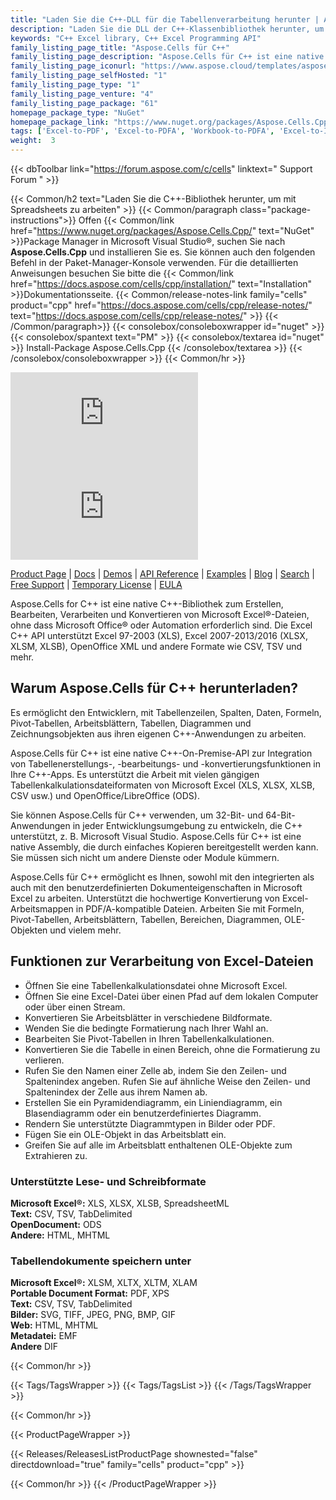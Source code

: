 ```yaml
---
title: "Laden Sie die C++-DLL für die Tabellenverarbeitung herunter | Aspose.Cells"
description: "Laden Sie die DLL der C++-Klassenbibliothek herunter, um mit Excel®-Tabellenzeilen, -Spalten, -Daten, -Formeln, -Pivot-Tabellen, -Arbeitsblättern, -Diagrammen und -Zeichnungsobjekten über die native API zu arbeiten."
keywords: "C++ Excel library, C++ Excel Programming API"
family_listing_page_title: "Aspose.Cells für C++"
family_listing_page_description: "Aspose.Cells für C++ ist eine native C++-Bibliothek, die eine Reihe von High-Level-APIs für die am häufigsten verwendeten Tabellenkalkulationsformate wie XLS, XLSX, XLSM, XLSB, TSV und CSV bietet. Mit Aspose.Cells für C++ können Sie leistungsstarke C++-Anwendungen erstellen, die Excel-Tabellenkalkulationen erstellen, bearbeiten und konvertieren können, ohne auf Office-Automatisierung oder Microsoft Excel-Anwendungen angewiesen zu sein."
family_listing_page_iconurl: "https://www.aspose.cloud/templates/aspose/App_Themes/V3/images/cells/272x272/aspose_cells-for-cpp.png"
family_listing_page_selfHosted: "1"
family_listing_page_type: "1"
family_listing_page_venture: "4"
family_listing_page_package: "61"
homepage_package_type: "NuGet"
homepage_package_link: "https://www.nuget.org/packages/Aspose.Cells.Cpp/"
tags: ['Excel-to-PDF', 'Excel-to-PDFA', 'Workbook-to-PDFA', 'Excel-to-Image', 'Worksheet-to-Image', 'Excel-to-PNG', 'Excel-to-TIFF', 'Worksheet-to-SVG', 'Excel-to-SVG', 'Workbook-to-PDF', 'Workbook-Formulas', 'Spreadsheet-API', 'Aspose.Cells', 'Aspose.Total', 'Conholdate', 'Conholdate.Total', 'Chart', 'Chart-Rendering', 'OLE-Objects', 'Range', 'C++', 'CPP', 'Native']
weight:  3
---
```


{{< dbToolbar link="https://forum.aspose.com/c/cells" linktext=" Support Forum " >}}

{{< Common/h2 text="Laden Sie die C++-Bibliothek herunter, um mit Spreadsheets zu arbeiten"  >}}
{{< Common/paragraph class="package-instructions">}}
Offen
{{< Common/link href="https://www.nuget.org/packages/Aspose.Cells.Cpp/" text="NuGet"  >}}Package Manager in Microsoft Visual Studio®, suchen Sie nach <b>Aspose.Cells.Cpp</b> und installieren Sie es. Sie können auch den folgenden Befehl in der Paket-Manager-Konsole verwenden. Für die detaillierten Anweisungen besuchen Sie bitte die
{{< Common/link href="https://docs.aspose.com/cells/cpp/installation/" text="Installation"  >}}Dokumentationsseite.
{{< Common/release-notes-link family="cells" product="cpp" href="https://docs.aspose.com/cells/cpp/release-notes/" text="https://docs.aspose.com/cells/cpp/release-notes/"  >}}
{{< /Common/paragraph>}}
{{< consolebox/consoleboxwrapper id="nuget" >}}
       {{< consolebox/spantext text="PM" >}}
       {{< consolebox/textarea id="nuget" >}} Install-Package Aspose.Cells.Cpp {{< /consolebox/textarea >}}
{{< /consolebox/consoleboxwrapper >}}
{{< Common/hr >}}

![Nuget](https://img.shields.io/nuget/v/Aspose.Cells.Cpp) ![Nuget](https://img.shields.io/nuget/dt/Aspose.Cells.Cpp?label=nuget%20downloads)

[Product Page](https://products.aspose.com/cells/cpp/) | [Docs](https://docs.aspose.com/cells/cpp/) | [Demos](https://products.aspose.app/cells/family) | [API Reference](https://reference.aspose.com/cells/cpp) | [Examples](https://github.com/aspose-cells/Aspose.Cells-for-C) | [Blog](https://blog.aspose.com/category/cells/) | [Search](https://search.aspose.com/) | [Free Support](https://forum.aspose.com/c/cells) | [Temporary License](https://purchase.aspose.com/temporary-license) | [EULA](https://about.aspose.com/legal/eula/)

Aspose.Cells for C++ ist eine native C++-Bibliothek zum Erstellen, Bearbeiten, Verarbeiten und Konvertieren von Microsoft Excel®-Dateien, ohne dass Microsoft Office® oder Automation erforderlich sind. Die Excel C++ API unterstützt Excel 97-2003 (XLS), Excel 2007-2013/2016 (XLSX, XLSM, XLSB), OpenOffice XML und andere Formate wie CSV, TSV und mehr.

## Warum Aspose.Cells für C++ herunterladen?

Es ermöglicht den Entwicklern, mit Tabellenzeilen, Spalten, Daten, Formeln, Pivot-Tabellen, Arbeitsblättern, Tabellen, Diagrammen und Zeichnungsobjekten aus ihren eigenen C++-Anwendungen zu arbeiten.

Aspose.Cells für C++ ist eine native C++-On-Premise-API zur Integration von Tabellenerstellungs-, -bearbeitungs- und -konvertierungsfunktionen in Ihre C++-Apps. Es unterstützt die Arbeit mit vielen gängigen Tabellenkalkulationsdateiformaten von Microsoft Excel (XLS, XLSX, XLSB, CSV usw.) und OpenOffice/LibreOffice (ODS).

Sie können Aspose.Cells für C++ verwenden, um 32-Bit- und 64-Bit-Anwendungen in jeder Entwicklungsumgebung zu entwickeln, die C++ unterstützt, z. B. Microsoft Visual Studio. Aspose.Cells für C++ ist eine native Assembly, die durch einfaches Kopieren bereitgestellt werden kann. Sie müssen sich nicht um andere Dienste oder Module kümmern.

Aspose.Cells für C++ ermöglicht es Ihnen, sowohl mit den integrierten als auch mit den benutzerdefinierten Dokumenteigenschaften in Microsoft Excel zu arbeiten. Unterstützt die hochwertige Konvertierung von Excel-Arbeitsmappen in PDF/A-kompatible Dateien. Arbeiten Sie mit Formeln, Pivot-Tabellen, Arbeitsblättern, Tabellen, Bereichen, Diagrammen, OLE-Objekten und vielem mehr.

## Funktionen zur Verarbeitung von Excel-Dateien

- Öffnen Sie eine Tabellenkalkulationsdatei ohne Microsoft Excel.
- Öffnen Sie eine Excel-Datei über einen Pfad auf dem lokalen Computer oder über einen Stream.
- Konvertieren Sie Arbeitsblätter in verschiedene Bildformate.
- Wenden Sie die bedingte Formatierung nach Ihrer Wahl an.
- Bearbeiten Sie Pivot-Tabellen in Ihren Tabellenkalkulationen.
- Konvertieren Sie die Tabelle in einen Bereich, ohne die Formatierung zu verlieren.
- Rufen Sie den Namen einer Zelle ab, indem Sie den Zeilen- und Spaltenindex angeben. Rufen Sie auf ähnliche Weise den Zeilen- und Spaltenindex der Zelle aus ihrem Namen ab.
- Erstellen Sie ein Pyramidendiagramm, ein Liniendiagramm, ein Blasendiagramm oder ein benutzerdefiniertes Diagramm.
- Rendern Sie unterstützte Diagrammtypen in Bilder oder PDF.
- Fügen Sie ein OLE-Objekt in das Arbeitsblatt ein.
- Greifen Sie auf alle im Arbeitsblatt enthaltenen OLE-Objekte zum Extrahieren zu.

### Unterstützte Lese- und Schreibformate

**Microsoft Excel®:** XLS, XLSX, XLSB, SpreadsheetML\
**Text:** CSV, TSV, TabDelimited\
**OpenDocument:** ODS\
**Andere:** HTML, MHTML

### Tabellendokumente speichern unter

**Microsoft Excel®:** XLSM, XLTX, XLTM, XLAM\
**Portable Document Format:** PDF, XPS\
**Text:** CSV, TSV, TabDelimited\
**Bilder:** SVG, TIFF, JPEG, PNG, BMP, GIF\
**Web:** HTML, MHTML\
**Metadatei:** EMF\
**Andere** DIF

{{< Common/hr >}}

{{< Tags/TagsWrapper >}}
 {{< Tags/TagsList >}}
{{< /Tags/TagsWrapper >}}

{{< Common/hr >}}

{{< ProductPageWrapper >}}
<!-- ReleasesListProductPage-->
   {{< Releases/ReleasesListProductPage shownested="false"  directdownload="true" family="cells" product="cpp" >}}
<!-- /ReleasesListProductPage-->
{{< Common/hr >}}
{{< /ProductPageWrapper >}}

